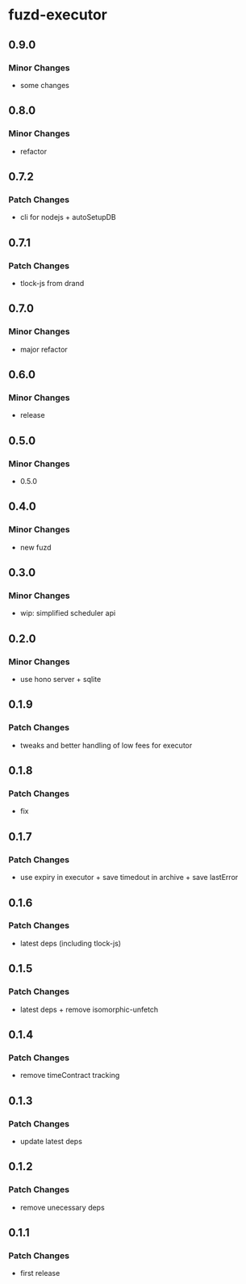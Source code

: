 # fuzd-executor

## 0.9.0

### Minor Changes

- some changes

## 0.8.0

### Minor Changes

- refactor

## 0.7.2

### Patch Changes

- cli for nodejs + autoSetupDB

## 0.7.1

### Patch Changes

- tlock-js from drand

## 0.7.0

### Minor Changes

- major refactor

## 0.6.0

### Minor Changes

- release

## 0.5.0

### Minor Changes

- 0.5.0

## 0.4.0

### Minor Changes

- new fuzd

## 0.3.0

### Minor Changes

- wip: simplified scheduler api

## 0.2.0

### Minor Changes

- use hono server + sqlite

## 0.1.9

### Patch Changes

- tweaks and better handling of low fees for executor

## 0.1.8

### Patch Changes

- fix

## 0.1.7

### Patch Changes

- use expiry in executor + save timedout in archive + save lastError

## 0.1.6

### Patch Changes

- latest deps (including tlock-js)

## 0.1.5

### Patch Changes

- latest deps + remove isomorphic-unfetch

## 0.1.4

### Patch Changes

- remove timeContract tracking

## 0.1.3

### Patch Changes

- update latest deps

## 0.1.2

### Patch Changes

- remove unecessary deps

## 0.1.1

### Patch Changes

- first release
